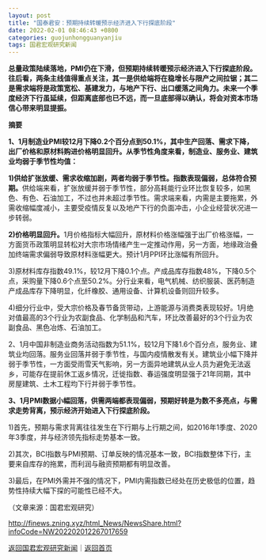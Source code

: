 ```yaml
---
layout: post
title: "国泰君安：预期持续转暖预示经济进入下行探底阶段"
date: 2022-02-01 08:46:43 +0800
categories: guojunhongguanyanjiu
tags: 国君宏观研究新闻
---
```

<p><strong>总量政策陆续落地，PMI仍在下滑，但预期持续转暖预示经济进入下行探底阶段。往后看，两条主线值得重点关注，其一是供给端将在稳增长与限产之间拉锯；其二是需求端将是政策宽松、基建发力，与地产下行、出口缓落之间角力。未来一个季度经济下行虽延续，但距离底部也已不远，而一旦底部得以确认，将会对资本市场信心带来明显提振。</strong></p>
 <p><strong>摘要</strong></p>
 <p><strong>1、1月制造业PMI较12月下降0.2个百分点到50.1%，其中生产回落、需求下降，出厂价格和原材料购进价格明显回升。从季节性角度来看，制造业、服务业、建筑业均弱于季节性均值： </strong></p>
 <p><strong>1)供给扩张放缓、需求收缩加剧，两者均弱于季节性。指数表现偏弱，总体符合预期。</strong>供给端来看，扩张放缓并弱于季节性，部分高耗能行业环比恢复较多，如黑色、有色、石油加工，不过也并未超过季节性。需求端来看，内需是主要拖累，外需收缩幅度减小，主要受疫情反复以及地产下行的负面冲击，小企业经营状况进一步转弱。</p>
 <p><strong>2)价格明显回升。</strong>1月价格指标大幅回升，原材料价格涨幅强于出厂价格涨幅，一方面货币政策明显转松对大宗市场情绪产生一定推动作用，另一方面，地缘政治叠加终端需求偏弱导致原材料涨幅更大。预计1月PPI环比涨幅有所回升。</p>
 <p>3)原材料库存指数49.1%，较12月下降0.1个点。产成品库存指数48%，下降0.5个点，采购量下降0.6个点至50.2%。分行业来看，电气机械、纺织服装、医药制造产成品库存下降明显，化纤橡胶、通用设备、计算机设备则回升较多。</p>
 <p>4)细分行业中，受大宗价格及春节备货带动，上游能源与消费类表现较好。1月绝对值最高的3个行业为农副食品、化学制品和汽车，环比改善最好的3个行业为农副食品、黑色冶炼、石油加工。</p>
 <p>2、1月中国非制造业商务活动指数为51.1%，较12月下降1.6个百分点，服务业、建筑业均回落。服务业回落并弱于季节性，与国内疫情散发有关。建筑业小幅下降并弱于季节性，一方面受雨雪天气影响，另一方面异地建筑从业人员为避免无法返乡，可能存在提前休工返乡情况，迁徙指数、春运强度明显强于21年同期，其中房屋建筑、土木工程均下行并弱于季节性。</p>
 <p><strong>3、1月PMI数据小幅回落，供需两端都表现偏弱，预期好转是为数不多亮点，与需求走势背离，预示经济开始进入下行探底阶段。</strong></p>
 <p>1)首先，预期与需求背离往往发生在下行期与上行期之间，如2016年1季度、2020年3季度，并与经济领先指标走势基本一致。</p>
 <p>2)其次，BCI指数与PMI预期、订单反映的情况基本一致，BCI指数整体下行，主要来自库存的拖累，而利润与融资预期都有明显改善。</p>
 <p>3)最后，在PMI外需并不强的情况下，PMI内需指数已经处在历史极低的位置，趋势性持续大幅下探的可能性已经不大。</p><p class="em_media">（文章来源：国君宏观研究）</p>

<http://finews.zning.xyz/html_News/NewsShare.html?infoCode=NW202202012267017659>

[返回国君宏观研究新闻](//finews.withounder.com/category/guojunhongguanyanjiu.html)｜[返回首页](//finews.withounder.com/)